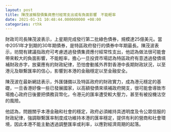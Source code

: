 ```yaml
---
layout: post
title: 陳茂波稱發債集資應付經常支出或有負面影響　不能輕率
date: 2021-01-31 10:48:44.000000000 +08:00
categories: rthk
---
```


財政司司長陳茂波表示，上星期完成發行第二批綠色債券，規模達25億美元。當中2051年才到期的30年期債券，是特區政府發行的債券中年期最長。陳茂波表示，坊間有建議指政府可考慮透過發債集資應付經常性支出，他認為做法很可能會帶來較大的負面影響，不能輕率，擔心一旦投資市場認為特區政府有意透過發債填補財政赤字，放棄應有的財政紀律，恐怕會動搖外界對香港中長期財政狀況，以至港元及聯繫匯率的信心，影響到本港的金融穩定以至金融安全。

陳茂波在最新網誌表示，外匯儲備以及特區政府的財政實力，成為港元穩定的基礎，一旦香港好像一些已發展國家，以高額發債來填補政府開支，很可能會導致市場擔心政府日後要把債務貨幣化，令港元的匯率遭受較大壓力，甚至有被投機沽空的風險。

他認為，問題關乎本港金融和社會的穩定，政府必須維持具透明度及令公眾信服的財政紀律，強調聯繫匯率制度成功維持本港的匯率穩定，提供有利的營商和社會環境，因此本港不能主動透過調整匯率或利率，以應對經濟周期的起落。
